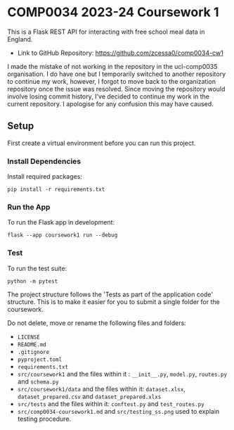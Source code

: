 # COMP0034 2023-24 Coursework 1

This is a Flask REST API for interacting with free school meal data in England.

- Link to GitHub Repository: https://github.com/zcessa0/comp0034-cw1

I made the mistake of not working in the repository in the ucl-comp0035 organisation. I do have one but I temporarily switched to another repository to continue my work, however, I forgot to move back to the organization repository once the issue was resolved. Since moving the repository would involve losing commit history, I've decided to continue my work in the current repository. I apologise for any confusion this may have caused. 

## Setup

First create a virtual environment before you can run this project.
### Install Dependencies 
Install required packages:
```
pip install -r requirements.txt
```
### Run the App 
To run the Flask app in development:
```
flask --app coursework1 run --debug
```
### Test
To run the test suite:
```
python -m pytest
```

The project structure follows the 'Tests as part of the application code' structure. This is to make it easier for you to submit a single folder for the coursework.

Do not delete, move or rename the following files and folders:
- `LICENSE`
- `README.md`
- `.gitignore`
- `pyproject.toml`
- `requirements.txt`
- `src/coursework1` and the files within it : `__init__.py`, `model.py`, `routes.py` and `schema.py`
- `src/coursework1/data` and the files within it: `dataset.xlsx`, `dataset_prepared.csv` and `dataset_prepared.xlxs`
- `src/tests` and the files within it: `conftest.py` and `test_routes.py`
- `src/comp0034-coursework1.md` and `src/testing_ss.png` used to explain testing procedure.
